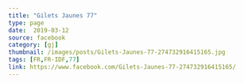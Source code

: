 ```yaml
---
title: "Gilets Jaunes 77"
type: page
date:  2019-03-12
source: facebook
category: [gj]
thumbnail: /images/posts/Gilets-Jaunes-77-274732916415165.jpg
tags: [FR,FR-IDF,77]
link: https://www.facebook.com/Gilets-Jaunes-77-274732916415165/
---
```

